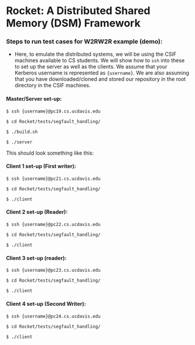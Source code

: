 # Rocket: A Distributed Shared Memory (DSM) Framework


### Steps to run test cases for W2RW2R example (demo):
- Here, to emulate the distributed systems, we will be using the CSIF machines available to CS students. We will show how to `ssh` into these to set up the server as well as the clients. We assume that your Kerberos username is represented as `{username}`. We are also assuming that you have downloaded/cloned and stored our repository in the root directory in the CSIF machines.

#### Master/Server set-up:
`$ ssh {username}@pc19.cs.ucdavis.edu`

`$ cd Rocket/tests/segfault_handling/`

`$ ./build.sh`

`$ ./server`

This should look something like this:

#### Client 1 set-up (First writer):
`$ ssh {username}@pc21.cs.ucdavis.edu`

`$ cd Rocket/tests/segfault_handling/`

`$ ./client`


#### Client 2 set-up (Reader):
`$ ssh {username}@pc22.cs.ucdavis.edu`

`$ cd Rocket/tests/segfault_handling/`

`$ ./client`

#### Client 3 set-up (reader):

`$ ssh {username}@pc23.cs.ucdavis.edu`

`$ cd Rocket/tests/segfault_handling/`

`$ ./client`

#### Client 4 set-up (Second Writer):
`$ ssh {username}@pc24.cs.ucdavis.edu`

`$ cd Rocket/tests/segfault_handling/`

`$ ./client`

